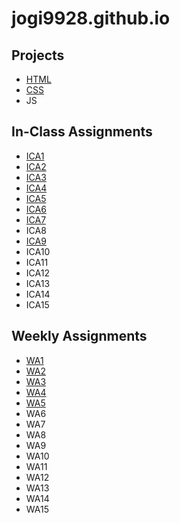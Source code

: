 # jogi9928.github.io

## Projects
- [HTML](html-midterm/page1.html)
- [CSS](index.html)
- JS

## In-Class Assignments
- [ICA1](ica/ica1.html)
- [ICA2](ica/ica3-part2/index.html)
- [ICA3](ica/ica3a.html)
- [ICA4](ica/ica4.html)
- [ICA5](ica/ica5/ica5.html)
- [ICA6](ica/ica6/ica6-part1.html)
- [ICA7](ica/ica7/ica7.html)
- ICA8
- [ICA9](ica/ica9.html)
- ICA10
- ICA11
- ICA12
- ICA13
- ICA14
- ICA15

## Weekly Assignments
- [WA1](wa/wa1.html)
- [WA2](wa/wa2.html)
- [WA3](wa/wa3.html)
- [WA4](wa/wa4.html)
- [WA5](wa/wa5.html)
- WA6
- WA7
- WA8
- WA9
- WA10
- WA11
- WA12
- WA13
- WA14
- WA15